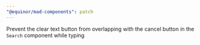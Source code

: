 ```yaml
---
"@equinor/mad-components": patch
---
```


Prevent the clear text button from overlapping with the cancel button in the `Search` component
while typing
